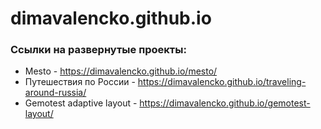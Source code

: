 # dimavalencko.github.io

### Ссылки на развернутые проекты:
 - Mesto - https://dimavalencko.github.io/mesto/
 - Путешествия по России - https://dimavalencko.github.io/traveling-around-russia/
 - Gemotest adaptive layout - https://dimavalencko.github.io/gemotest-layout/